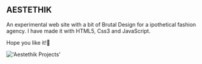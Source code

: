 ## AESTETHIK

An experimental web site with a bit of Brutal Design for a ipothetical fashion agency.
I have made it with HTML5, Css3 and JavaScript.

Hope you like it!:gift_heart:

!['Aestethik Projects'](projects.gif)

